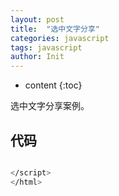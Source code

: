 ```yaml
---
layout: post
title:  "选中文字分享"
categories: javascript
tags: javascript
author: Init
---
```


* content
{:toc}

选中文字分享案例。







## 代码

``` sh

</script>
</html>
```
